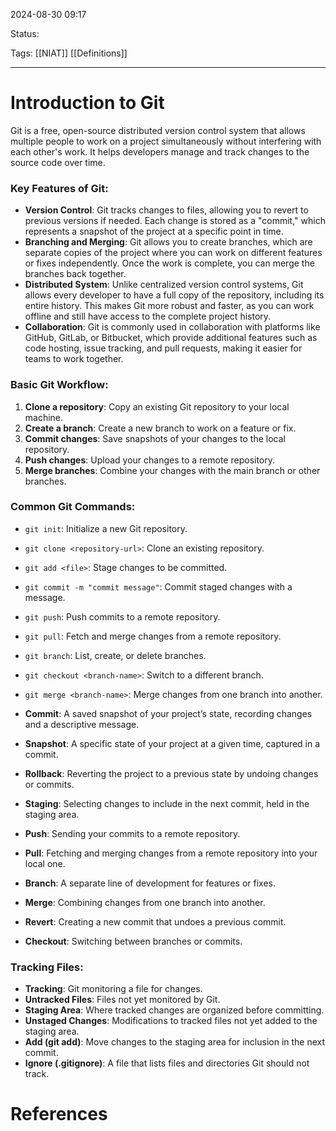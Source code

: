 
2024-08-30 09:17

Status:

Tags: [[NIAT]] [[Definitions]]

________________________________________________________________________



# Introduction to Git

Git is a free, open-source distributed version control system that allows multiple people to work on a project simultaneously without interfering with each other's work. It helps developers manage and track changes to the source code over time.

### Key Features of Git:

- **Version Control**: Git tracks changes to files, allowing you to revert to previous versions if needed. Each change is stored as a "commit," which represents a snapshot of the project at a specific point in time.
- **Branching and Merging**: Git allows you to create branches, which are separate copies of the project where you can work on different features or fixes independently. Once the work is complete, you can merge the branches back together.
- **Distributed System**: Unlike centralized version control systems, Git allows every developer to have a full copy of the repository, including its entire history. This makes Git more robust and faster, as you can work offline and still have access to the complete project history.
- **Collaboration**: Git is commonly used in collaboration with platforms like GitHub, GitLab, or Bitbucket, which provide additional features such as code hosting, issue tracking, and pull requests, making it easier for teams to work together.

### Basic Git Workflow:

1. **Clone a repository**: Copy an existing Git repository to your local machine.
2. **Create a branch**: Create a new branch to work on a feature or fix.
3. **Commit changes**: Save snapshots of your changes to the local repository.
4. **Push changes**: Upload your changes to a remote repository.
5. **Merge branches**: Combine your changes with the main branch or other branches.

### Common Git Commands:

- `git init`: Initialize a new Git repository.
- `git clone <repository-url>`: Clone an existing repository.
- `git add <file>`: Stage changes to be committed.
- `git commit -m "commit message"`: Commit staged changes with a message.
- `git push`: Push commits to a remote repository.
- `git pull`: Fetch and merge changes from a remote repository.
- `git branch`: List, create, or delete branches.
- `git checkout <branch-name>`: Switch to a different branch.
- `git merge <branch-name>`: Merge changes from one branch into another.

- **Commit**: A saved snapshot of your project’s state, recording changes and a descriptive message.
- **Snapshot**: A specific state of your project at a given time, captured in a commit.
- **Rollback**: Reverting the project to a previous state by undoing changes or commits.
- **Staging**: Selecting changes to include in the next commit, held in the staging area.
- **Push**: Sending your commits to a remote repository.
- **Pull**: Fetching and merging changes from a remote repository into your local one.
- **Branch**: A separate line of development for features or fixes.
- **Merge**: Combining changes from one branch into another.
- **Revert**: Creating a new commit that undoes a previous commit.
- **Checkout**: Switching between branches or commits.

### Tracking Files:

- **Tracking**: Git monitoring a file for changes.
- **Untracked Files**: Files not yet monitored by Git.
- **Staging Area**: Where tracked changes are organized before committing.
- **Unstaged Changes**: Modifications to tracked files not yet added to the staging area.
- **Add (git add)**: Move changes to the staging area for inclusion in the next commit.
- **Ignore (.gitignore)**: A file that lists files and directories Git should not track.


# References

